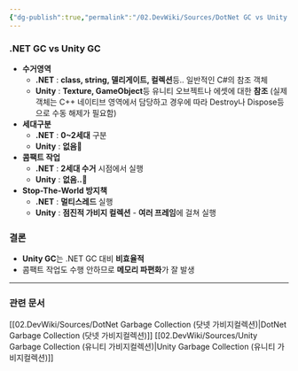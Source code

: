 ```yaml
---
{"dg-publish":true,"permalink":"/02.DevWiki/Sources/DotNet GC vs Unity GC/","noteIcon":""}
---
```


### .NET GC vs Unity GC
* **수거영역**
	* **.NET** : **class, string, 델리게이트, 컬렉션**등.. 일반적인 C#의 참조 객체
	* **Unity** : **Texture, GameObject**등 유니티 오브젝트나 에셋에 대한 **참조** (실제 객체는 C++ 네이티브 영역에서 담당하고 경우에 따라 Destroy나 Dispose등으로 수동 해제가 필요함)
* **세대구분**
	* **.NET** : **0~2세대** 구분
	* **Unity** : **없음🥲**
* **콤팩트 작업**
	* **.NET** : **2세대 수거** 시점에서 실행
	* **Unity** : **없음..🥹**
* **Stop-The-World 방지책**
	* **.NET** : **멀티스레드** 실행
	* **Unity** : **점진적 가비지 컬렉션** - **여러 프레임**에 걸쳐 실행
### 결론
* **Unity GC**는 .NET GC 대비 **비효율적**
* 콤팩트 작업도 수행 안하므로 **메모리 파편화**가 잘 발생
---
### 관련 문서
[[02.DevWiki/Sources/DotNet Garbage Collection (닷넷 가비지컬렉션)\|DotNet Garbage Collection (닷넷 가비지컬렉션)]]
[[02.DevWiki/Sources/Unity Garbage Collection (유니티 가비지컬렉션)\|Unity Garbage Collection (유니티 가비지컬렉션)]]